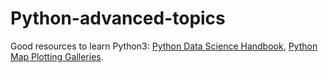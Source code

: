 # Python-advanced-topics

Good resources to learn Python3: [Python Data Science Handbook](https://jakevdp.github.io/PythonDataScienceHandbook/), [Python Map Plotting Galleries](https://mp.weixin.qq.com/s/VLRAwsNNdX7Yvnxt-JVHFA).
